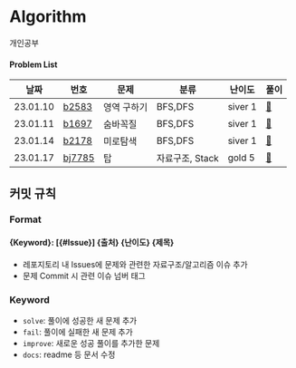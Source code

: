 # Algorithm
개인공부

#### Problem List

| 날짜     | 번호                                             | 문제                | 분류 |난이도|풀이 |
| -------- | ------------------------------------------------ | ------------------| --------|---|---- |
| 23.01.10 | [b2583](https://www.acmicpc.net/problem/2583)|영역 구하기|  BFS,DFS |siver 1|[📘](백준/b2583_영역구하기.md)  |
| 23.01.11 | [b1697](https://www.acmicpc.net/problem/1697)|숨바꼭질| BFS,DFS|siver 1|[📘](백준/b1697_숨바꼭질.md) |
| 23.01.14 | [b2178](https://www.acmicpc.net/problem/2178)|미로탐색| BFS,DFS|siver 1|[📘](백준/b2178_미로탐색.md) |
| 23.01.17 | [bj7785](https://www.acmicpc.net/problem/2493)|탑| 자료구조, Stack|gold 5|[📘](백준/b2493_탑.md) |

## 커밋 규칙

### Format
#### {Keyword}: [{#Issue}] {출처} {난이도} {제목}
- 레포지토리 내 Issues에 문제와 관련한 자료구조/알고리즘 이슈 추가
- 문제 Commit 시 관련 이슈 넘버 태그 

### Keyword
- `solve`: 풀이에 성공한 새 문제 추가
- `fail`: 풀이에 실패한 새 문제 추가
- `improve`: 새로운 성공 풀이를 추가한 문제
- `docs`: readme 등 문서 수정
